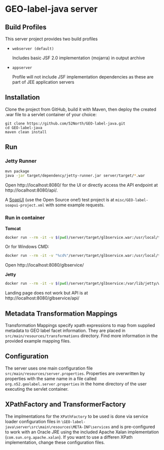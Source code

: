 # GEO-label-java server

## Build Profiles

This server project provides two build profiles

 * `webserver (default)`

   Includes basic JSF 2.0 implementation (mojarra) in output archive
 * `appserver`

   Profile will not include JSF implementation dependencies as these are part of JEE application servers

## Installation

Clone the project from GitHub, build it with Maven, then deploy the created .war file to a servlet container of your choice:

```
git clone https://github.com/52North/GEO-label-java.git
cd GEO-label-java
maven clean install
```

## Run

### Jetty Runner

```bash
mvn package
java -jar target/dependency/jetty-runner.jar server/target/*.war
```

Open http://localhost:8080/ for the UI or directly access the API endpoint at http://localhost:8080/api/.

A [SoapUI](https://www.soapui.org/downloads/soapui.html) (use the Open Source one!) test project is at `misc/GEO-label-soapui-project.xml` with some example requests.

### Run in container

**Tomcat**

```bash
docker run --rm -it -v $(pwd)/server/target/glbservice.war:/usr/local/tomcat/webapps/glbservice.war -v $(pwd)/misc/tomcat-users.xml:/usr/local/tomcat/conf/tomcat-users.xml -p 8080:8080 tomcat:8-jdk8-openjdk
```

Or for Windows CMD:

```bash
docker run --rm -it -v "%cd%"/server/target/glbservice.war:/usr/local/tomcat/webapps/glbservice.war -v "%cd%"/misc/tomcat-users.xml:/usr/local/tomcat/conf/tomcat-users.xml -p 8080:8080 tomcat:8-jdk8-openjdk
```

Open http://localhost:8080/glbservice/

**Jetty**

```bash
docker run --rm -it -v $(pwd)/server/target/glbservice:/var/lib/jetty/webapps/glbservice -p 8080:8080 jetty:jre8
```

Landing page does not work but API is at http://localhost:8080/glbservice/api/


   
## Metadata Transformation Mappings

Transformation Mappings specify xpath expressions to map from supplied metadata to GEO label facet information. 
They are placed in `src/main/resources/transformations` directory. Find more information in the provided example mapping files.

## Configuration

The server uses one main configuration file `src/main/resources/server.properties`. Properties are overwritten by properties with the same name in a file called `org.n52.geolabel.server.properties` in the home directory of the user executing the servlet container.

## XPathFactory and TransformerFactory

The implmentations for the `XPathFactory` to be used is done via service loader configuration files in `\GEO-label-java\server\src\main\resources\META-INF\services` and is pre-configured to work with an Oracle JRE using the included Apache Xalan implementation (`com.sun.org.apache.xalan`). If you want to use a differen XPath implementation, change these configuration files.
 